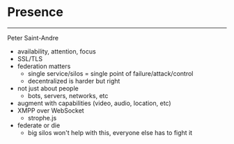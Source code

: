 # Presence

---

Peter Saint-Andre

+	availability, attention, focus
+	SSL/TLS
+	federation matters
	+	single service/silos = single point of failure/attack/control
	+	decentralized is harder but right
+	not just about people
	+	bots, servers, networks, etc
+	augment with capabilities (video, audio, location, etc)
+	XMPP over WebSocket
	+	strophe.js
+	federate or die
	+	big silos won't help with this, everyone else has to fight it

